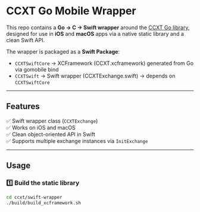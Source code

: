 # CCXT Go Mobile Wrapper

This repo contains a **Go → C → Swift wrapper** around the [CCXT Go library](https://github.com/ccxt/ccxt/tree/master/go/v4), 
designed for use in **iOS** and **macOS** apps via a native static library and a clean Swift API.

The wrapper is packaged as a **Swift Package**:

- `CCXTSwiftCore` → XCFramework (CCXT.xcframework) generated from Go via gomobile bind
- `CCXTSwift` → Swift wrapper (CCXTExchange.swift) → depends on `CCXTSwiftCore`

---

## Features

✅ Swift wrapper class (`CCXTExchange`)  
✅ Works on iOS and macOS  
✅ Clean object-oriented API in Swift  
✅ Supports multiple exchange instances via `InitExchange`

---

## Usage

### 1️⃣ Build the static library

```bash
cd ccxt/swift-wrapper
./build/build_xcframework.sh
```